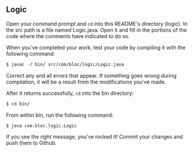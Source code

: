 ## Logic

Open your command prompt and `cd` into this README's directory (logic). In the src path is a file named Logic.java. Open it and fill in the portions of the code where the comments have indicated to do so.

When you've completed your work, test your code by compiling it with the following command:

``` bash
$ javac -d bin/ src/com/bloc/logic/Logic.java
```

Correct any and all errors that appear. If something goes wrong during compilation, it will be a result from the modifications you've made.

After it returns successfully, `cd` into the bin directory:

``` bash
$ cd bin/
```

From within bin, run the following command:

``` bash
$ java com.bloc.logic.Logic
```

If you see the _right_ message, you've rocked it! Commit your changes and push them to Github.